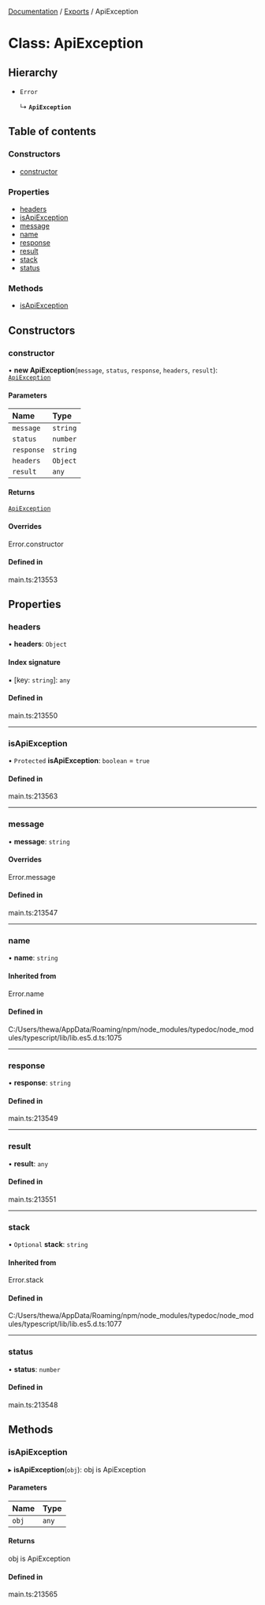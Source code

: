 [Documentation](../README.md) / [Exports](../modules.md) / ApiException

# Class: ApiException

## Hierarchy

- `Error`

  ↳ **`ApiException`**

## Table of contents

### Constructors

- [constructor](ApiException.md#constructor)

### Properties

- [headers](ApiException.md#headers)
- [isApiException](ApiException.md#isapiexception)
- [message](ApiException.md#message)
- [name](ApiException.md#name)
- [response](ApiException.md#response)
- [result](ApiException.md#result)
- [stack](ApiException.md#stack)
- [status](ApiException.md#status)

### Methods

- [isApiException](ApiException.md#isapiexception-1)

## Constructors

### constructor

• **new ApiException**(`message`, `status`, `response`, `headers`, `result`): [`ApiException`](ApiException.md)

#### Parameters

| Name | Type |
| :------ | :------ |
| `message` | `string` |
| `status` | `number` |
| `response` | `string` |
| `headers` | `Object` |
| `result` | `any` |

#### Returns

[`ApiException`](ApiException.md)

#### Overrides

Error.constructor

#### Defined in

main.ts:213553

## Properties

### headers

• **headers**: `Object`

#### Index signature

▪ [key: `string`]: `any`

#### Defined in

main.ts:213550

___

### isApiException

• `Protected` **isApiException**: `boolean` = `true`

#### Defined in

main.ts:213563

___

### message

• **message**: `string`

#### Overrides

Error.message

#### Defined in

main.ts:213547

___

### name

• **name**: `string`

#### Inherited from

Error.name

#### Defined in

C:/Users/thewa/AppData/Roaming/npm/node_modules/typedoc/node_modules/typescript/lib/lib.es5.d.ts:1075

___

### response

• **response**: `string`

#### Defined in

main.ts:213549

___

### result

• **result**: `any`

#### Defined in

main.ts:213551

___

### stack

• `Optional` **stack**: `string`

#### Inherited from

Error.stack

#### Defined in

C:/Users/thewa/AppData/Roaming/npm/node_modules/typedoc/node_modules/typescript/lib/lib.es5.d.ts:1077

___

### status

• **status**: `number`

#### Defined in

main.ts:213548

## Methods

### isApiException

▸ **isApiException**(`obj`): obj is ApiException

#### Parameters

| Name | Type |
| :------ | :------ |
| `obj` | `any` |

#### Returns

obj is ApiException

#### Defined in

main.ts:213565

